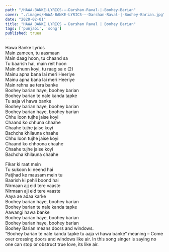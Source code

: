 ```yaml
---
path: "/HAWA-BANKE-LYRICS-–-Darshan-Raval-|-Boohey-Barian"
cover: "./images/HAWA-BANKE-LYRICS-–-Darshan-Raval-|-Boohey-Barian.jpg"
date: "2020-02-01"
title: "HAWA BANKE LYRICS – Darshan Raval | Boohey Barian"
tags: ['punjabi', 'song']
published: truea
---
```

  
Hawa Banke Lyrics  
Main zameen, tu aasmaan  
Main daag hoon, tu chaand sa  
Tu baarish hai, main reit hoon  
Main dhunn koyi, tu raag sa x (2)  
Mainu apna bana lai meri Heeriye  
Mainu apna bana lai meri Heeriye  
Main rehna ae tera banke  
Boohey barian haye, boohey barian  
Boohey barian te nale kanda tapke  
Tu aaja vi hawa banke  
Boohey barian haye, boohey barian  
Boohey barian haye, boohey barian  
Chhu loon tujhe jaise koyi  
Chaand ko chhuna chaahe  
Chaahe tujhe jaise koyi  
Bachcha khilauna chaahe  
Chhu loon tujhe jaise koyi  
Chaand ko chhoona chaahe  
Chaahe tujhe jaise koyi  
Bachcha khilauna chaahe  
  
  
  
  
  
  
Fikar ki raat mein  
Tu sukoon ki neend hai  
Patjhad ke mausam mein tu  
Baarish ki pehli boond hai  
Nirmaan ajj eid tere vaaste  
Nirmaan ajj eid tere vaaste  
Aaya ae adaa karke  
Boohey barian haye, boohey barian  
Boohey barian te nale kanda tapke  
Aawangi hawa banke  
Boohey barian haye, boohey barian  
Boohey barian haye, boohey barian  
Boohey Barian means doors and windows.  
“Boohey barian te nale kanda tapke tu aaja vi hawa banke” meaning – Come over crossing doors and windows like air. In this song singer is saying no one can stop or obstruct true love, its like air.  
